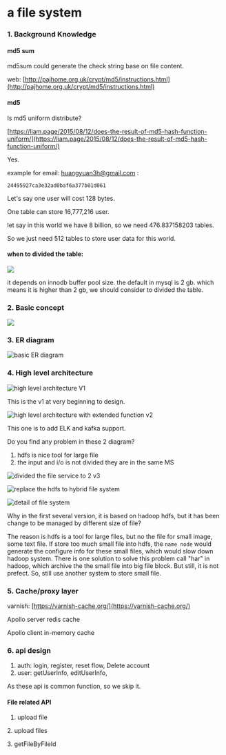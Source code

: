 # a file system

### 1. Background Knowledge

#### md5 sum

md5sum could generate the check string base on file content.

web: [http://pajhome.org.uk/crypt/md5/instructions.html](http://pajhome.org.uk/crypt/md5/instructions.html)



#### md5&#x20;

Is md5 uniform distribute?

[https://liam.page/2015/08/12/does-the-result-of-md5-hash-function-uniform/](https://liam.page/2015/08/12/does-the-result-of-md5-hash-function-uniform/)

Yes.



example for email: huangyuan3h@gmail.com :

```
24495927ca3e32ad0baf6a377b01d061
```

Let's say one user will cost 128 bytes.

One table can store 16,777,216 user.

let say in this world we have 8 billion, so we need 476.837158203 tables.

So we just need 512 tables to store user data for this world.



#### when to divided the table:

![](<.gitbook/assets/image (10).png>)

it depends on innodb buffer pool size. the default in mysql is 2 gb. which means it is higher than 2 gb, we should consider to divided the table.





### 2. Basic concept

![](<.gitbook/assets/image (8).png>)





### 3. ER diagram

![basic ER diagram](<.gitbook/assets/image (2).png>)

### 4. High level architecture

![high level architecture V1](<.gitbook/assets/image (4).png>)

This is the v1 at very beginning to design.&#x20;

![high level architecture with extended function v2](<.gitbook/assets/image (7).png>)

This one is to add ELK and kafka support.



Do you find any problem in these 2 diagram?

1. hdfs is nice tool for large file
2. the input and i/o is not divided they are in the same MS

![divided the file service to 2 v3](<.gitbook/assets/image (1).png>)



![replace the hdfs to hybrid file system](<.gitbook/assets/image (3) (1).png>)



![detail of file system](<.gitbook/assets/image (5) (1).png>)

Why in the first several version, it is based on hadoop hdfs, but it has been change to be managed by different size of file?

The reason is hdfs is a tool for large files, but no the file for small image, some text file. If store too much small file into hdfs, the `name node` would generate the configure info for these small files, which would slow down hadoop system.  There is one solution to solve this problem call "har" in hadoop, which archive the the small file into big file block. But still, it is not prefect. So, still use another system to store small file.

### 5. Cache/proxy layer

varnish: [https://varnish-cache.org/](https://varnish-cache.org/)

Apollo server redis cache

Apollo client in-memory cache



### 6. api design&#x20;



1. auth: login, register, reset flow, Delete account
2. user: getUserInfo, editUserInfo,

As these api is common function, so we skip it.

#### File related API

1. upload file







2\. upload files







3\. getFileByFileId




